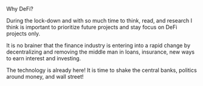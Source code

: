 Why DeFi?

During the lock-down and with so much time to think, read, and research I think is
important to prioritize future projects and stay focus on DeFi projects only.

It is no brainer that the finance industry is entering into a rapid change by
decentralizing and removing the middle man in loans, insurance, new ways to earn
interest and investing.

The technology is already here! It is time to shake the central banks, politics around money, and wall street!
